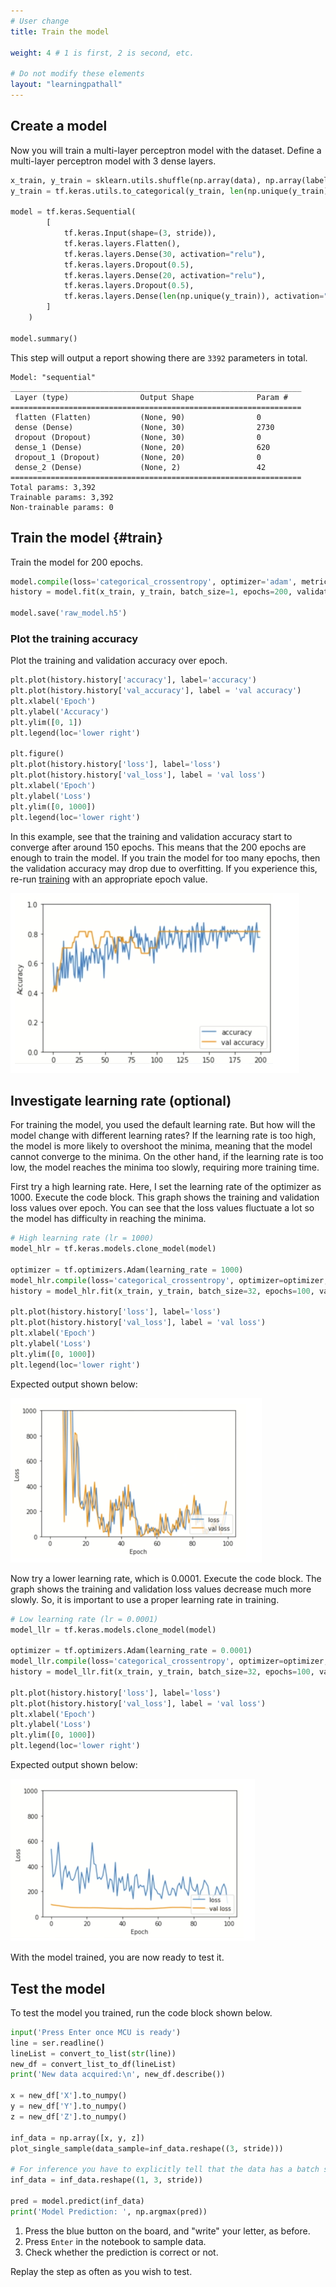 ```yaml
---
# User change
title: Train the model

weight: 4 # 1 is first, 2 is second, etc.

# Do not modify these elements
layout: "learningpathall"
---
```


## Create a model

Now you will train a multi-layer perceptron model with the dataset. Define a multi-layer perceptron model with 3 dense layers.

```python
x_train, y_train = sklearn.utils.shuffle(np.array(data), np.array(labels))
y_train = tf.keras.utils.to_categorical(y_train, len(np.unique(y_train)))

model = tf.keras.Sequential(
        [
            tf.keras.Input(shape=(3, stride)),
            tf.keras.layers.Flatten(),
            tf.keras.layers.Dense(30, activation="relu"),
            tf.keras.layers.Dropout(0.5),
            tf.keras.layers.Dense(20, activation="relu"),
            tf.keras.layers.Dropout(0.5),
            tf.keras.layers.Dense(len(np.unique(y_train)), activation="softmax")
        ]
    )

model.summary()
```
This step will output a report showing there are `3392` parameters in total.
```output
Model: "sequential"
_________________________________________________________________
 Layer (type)                Output Shape              Param #   
=================================================================
 flatten (Flatten)           (None, 90)                0         
 dense (Dense)               (None, 30)                2730      
 dropout (Dropout)           (None, 30)                0         
 dense_1 (Dense)             (None, 20)                620       
 dropout_1 (Dropout)         (None, 20)                0         
 dense_2 (Dense)             (None, 2)                 42        
=================================================================
Total params: 3,392
Trainable params: 3,392
Non-trainable params: 0
```
## Train the model {#train}

Train the model for 200 epochs.
```python
model.compile(loss='categorical_crossentropy', optimizer='adam', metrics=['accuracy'])
history = model.fit(x_train, y_train, batch_size=1, epochs=200, validation_split=0.4)

model.save('raw_model.h5')
```
### Plot the training accuracy

Plot the training and validation accuracy over epoch.
```python
plt.plot(history.history['accuracy'], label='accuracy')
plt.plot(history.history['val_accuracy'], label = 'val accuracy')
plt.xlabel('Epoch')
plt.ylabel('Accuracy')
plt.ylim([0, 1])
plt.legend(loc='lower right')

plt.figure()
plt.plot(history.history['loss'], label='loss')
plt.plot(history.history['val_loss'], label = 'val loss')
plt.xlabel('Epoch')
plt.ylabel('Loss')
plt.ylim([0, 1000])
plt.legend(loc='lower right')
```
In this example, see that the training and validation accuracy start to converge after around 150 epochs. This means that the 200 epochs are enough to train the model. If you train the model for too many epochs, then the validation accuracy may drop due to overfitting. If you experience this, re-run [training](#train) with an appropriate epoch value.

![output2](Images/output2.PNG)

## Investigate learning rate (optional)

For training the model, you used the default learning rate. But how will the model change with different learning rates? If the learning rate is too high, the model is more likely to overshoot the minima, meaning that the model cannot converge to the minima. On the other hand, if the learning rate is too low, the model reaches the minima too slowly, requiring more training time.

First try a high learning rate. Here, I set the learning rate of the optimizer as 1000. Execute the code block. This graph shows the training and validation loss values over epoch. You can see that the loss values fluctuate a lot so the model has difficulty in reaching the minima.

```python
# High learning rate (lr = 1000)
model_hlr = tf.keras.models.clone_model(model)

optimizer = tf.optimizers.Adam(learning_rate = 1000)
model_hlr.compile(loss='categorical_crossentropy', optimizer=optimizer, metrics=['accuracy'])
history = model_hlr.fit(x_train, y_train, batch_size=32, epochs=100, validation_split=0.4)

plt.plot(history.history['loss'], label='loss')
plt.plot(history.history['val_loss'], label = 'val loss')
plt.xlabel('Epoch')
plt.ylabel('Loss')
plt.ylim([0, 1000])
plt.legend(loc='lower right')
```
Expected output shown below:

![output3](Images/output3.PNG)

Now try a lower learning rate, which is 0.0001. Execute the code block. The graph shows the training and validation loss values decrease much more slowly. So, it is important to use a proper learning rate in training.

```python
# Low learning rate (lr = 0.0001)
model_llr = tf.keras.models.clone_model(model)

optimizer = tf.optimizers.Adam(learning_rate = 0.0001)
model_llr.compile(loss='categorical_crossentropy', optimizer=optimizer, metrics=['accuracy'])
history = model_llr.fit(x_train, y_train, batch_size=32, epochs=100, validation_split=0.4)

plt.plot(history.history['loss'], label='loss')
plt.plot(history.history['val_loss'], label = 'val loss')
plt.xlabel('Epoch')
plt.ylabel('Loss')
plt.ylim([0, 1000])
plt.legend(loc='lower right')
```

Expected output shown below:

![output4](Images/output4.PNG)

With the model trained, you are now ready to test it.

## Test the model

To test the model you trained, run the code block shown below. 

```python
input('Press Enter once MCU is ready')
line = ser.readline()
lineList = convert_to_list(str(line))
new_df = convert_list_to_df(lineList)
print('New data acquired:\n', new_df.describe())

x = new_df['X'].to_numpy()
y = new_df['Y'].to_numpy()
z = new_df['Z'].to_numpy()

inf_data = np.array([x, y, z])
plot_single_sample(data_sample=inf_data.reshape((3, stride)))

# For inference you have to explicitly tell that the data has a batch size of 1
inf_data = inf_data.reshape((1, 3, stride))

pred = model.predict(inf_data)
print('Model Prediction: ', np.argmax(pred))
```

1. Press the blue button on the board, and "write" your letter, as before.
2. Press `Enter` in the notebook to sample data.
3. Check whether the prediction is correct or not.

Replay the step as often as you wish to test.
